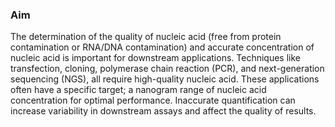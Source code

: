 ### Aim

The determination of the quality of nucleic acid (free from protein contamination or RNA/DNA contamination) and accurate concentration of nucleic acid is important for downstream applications.  Techniques like transfection, cloning, polymerase chain reaction (PCR), and next-generation sequencing (NGS), all require high-quality nucleic acid. These applications often have a specific target; a nanogram range of nucleic acid concentration for optimal performance. Inaccurate quantification can increase variability in downstream assays and affect the quality of results.
